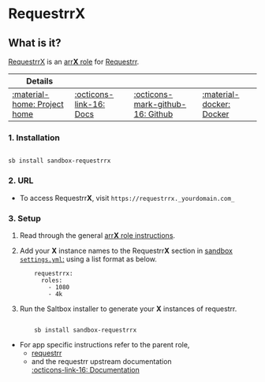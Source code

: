 # Requestrr**X**

## What is it?

[RequestrrX](https://github.com/darkalfx/requestrr) is an [arr**X** role](arrx) for [Requestrr](/sandbox/apps/requestrr).

| Details     |             |             |             |
|-------------|-------------|-------------|-------------|
| [:material-home: Project home ](https://github.com/darkalfx/requestrr) | [:octicons-link-16: Docs](https://github.com/darkalfx/requestrr/wiki) | [:octicons-mark-github-16: Github](https://github.com/darkalfx/requestrr) | [:material-docker: Docker ](https://hub.docker.com/r/hotio/requestrr)|

### 1. Installation

``` shell

sb install sandbox-requestrrx

```

### 2. URL

- To access Requestrr**X**, visit `https://requestrrx._yourdomain.com_`

### 3. Setup

1. Read through the general [arr**X** role instructions](/sandbox/apps/arrx).

2. Add your **X** instance names to the Requestrr**X** section in [sandbox `settings.yml`:](/sandbox/settings) using a list format as below.

    ``` { .yaml }
        requestrrx:
          roles:
            - 1080
            - 4k
    ```

3. Run the Saltbox installer to generate your **X** instances of requestrr.

      ``` { .shell }

          sb install sandbox-requestrrx

      ```

- For app specific instructions refer to the parent role,
     - [requestrr](/sandbox/apps/requestrr)<Br/>
     - and the requestrr upstream documentation <BR/>
       [:octicons-link-16: Documentation ](https://github.com/darkalfx/requestrr/wiki)
